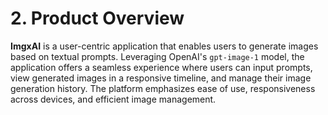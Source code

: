 # 2. Product Overview

**ImgxAI** is a user-centric application that enables users to generate images based on textual prompts. Leveraging OpenAI's `gpt-image-1` model, the application offers a seamless experience where users can input prompts, view generated images in a responsive timeline, and manage their image generation history. The platform emphasizes ease of use, responsiveness across devices, and efficient image management. 